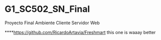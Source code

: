 # G1_SC502_SN_Final
Proyecto Final Ambiente Cliente Servidor Web






****https://github.com/RicardoArtavia/Freshmart this one is waaay better
